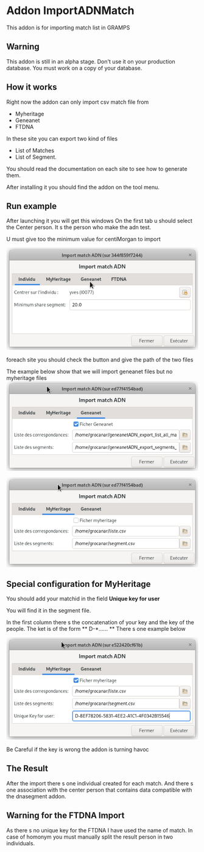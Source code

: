 # Addon ImportADNMatch

This addon is for importing match list in GRAMPS 

## Warning

This addon is still in an alpha stage. Don't use it on your production database.
You must work on a copy of your database. 

## How it works

Right now the addon can only import csv match file from 

* Myheritage
* Geneanet
* FTDNA

In these site you can export two kind of files

* List of Matches
* List of Segment. 

You should read the documentation on each site to see how to generate them. 

After installing it you should find the addon on the tool menu.

## Run example

After launching it you will get this windows
On the first tab u should select the Center person. It s the person
who make the adn test.

U must give too the minimum value for centiMorgan to import

![Select center person](./indiv.png "Center person")

foreach site you should check the button and give the path of the two files

The example below show that we will import geneanet files but no myheritage files
![Geneanet](./geneanet.png "Geneanet")

![MyHeritage](./myheritage.png "MyHeritage")


## Special configuration for MyHeritage

You should add your matchid in the field **Unique key for user**

You will find it in the segment file. 

In the first column  there s the concatenation of your key and the key of the people. The ket is of the form ** D-\*...... ** 
There s one example below 

![MyHeritage key](./myheritage2.png "MyHeritage key")

Be Careful if the key is wrong the addon is turning havoc 
## The Result

After the import there s one individual created for each match.  And there s one association with the center person that contains data compatible with the dnasegment addon.

## Warning for the FTDNA Import

As there s no unique key for the FTDNA I have used the name of match. In case of homonym you must manually split the result person in two individuals.
